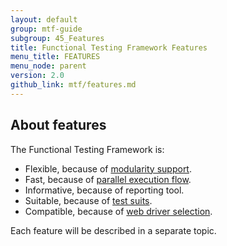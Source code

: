 ```yaml
---
layout: default
group: mtf-guide
subgroup: 45_Features
title: Functional Testing Framework Features
menu_title: FEATURES
menu_node: parent
version: 2.0
github_link: mtf/features.md
---
```


## About features

The Functional Testing Framework is:

- Flexible, because of [modularity support].
- Fast, because of [parallel execution flow].
- Informative, because of reporting tool.
- Suitable, because of [test suits].
- Compatible, because of [web driver selection].

Each feature will be described in a separate topic.

<!-- LINK DEFINITIONS -->

[modularity support]: {{page.baseurl}}mtf/features/modularity.html
[parallel execution flow]: {{page.baseurl}}mtf/features/parallel_execution.html
[test suits]: {{page.baseurl}}mtf/features/test_suite.html
[web driver selection]: {{page.baseurl}}mtf/features/webdriver.html
